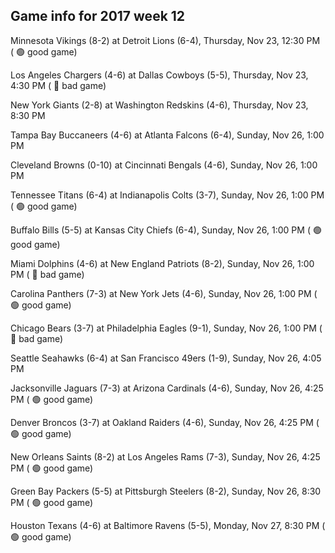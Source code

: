 ## Game info for 2017 week 12
Minnesota Vikings (8-2) at Detroit Lions (6-4), Thursday, Nov 23, 12:30 PM (	:green_circle: good game)



Los Angeles Chargers (4-6) at Dallas Cowboys (5-5), Thursday, Nov 23, 4:30 PM (	:red_circle: bad game)



New York Giants (2-8) at Washington Redskins (4-6), Thursday, Nov 23, 8:30 PM



Tampa Bay Buccaneers (4-6) at Atlanta Falcons (6-4), Sunday, Nov 26, 1:00 PM

Cleveland Browns (0-10) at Cincinnati Bengals (4-6), Sunday, Nov 26, 1:00 PM

Tennessee Titans (6-4) at Indianapolis Colts (3-7), Sunday, Nov 26, 1:00 PM (	:green_circle: good game)

Buffalo Bills (5-5) at Kansas City Chiefs (6-4), Sunday, Nov 26, 1:00 PM (	:green_circle: good game)

Miami Dolphins (4-6) at New England Patriots (8-2), Sunday, Nov 26, 1:00 PM (	:red_circle: bad game)

Carolina Panthers (7-3) at New York Jets (4-6), Sunday, Nov 26, 1:00 PM (	:green_circle: good game)

Chicago Bears (3-7) at Philadelphia Eagles (9-1), Sunday, Nov 26, 1:00 PM (	:red_circle: bad game)



Seattle Seahawks (6-4) at San Francisco 49ers (1-9), Sunday, Nov 26, 4:05 PM

Jacksonville Jaguars (7-3) at Arizona Cardinals (4-6), Sunday, Nov 26, 4:25 PM (	:green_circle: good game)

Denver Broncos (3-7) at Oakland Raiders (4-6), Sunday, Nov 26, 4:25 PM (	:green_circle: good game)

New Orleans Saints (8-2) at Los Angeles Rams (7-3), Sunday, Nov 26, 4:25 PM (	:green_circle: good game)



Green Bay Packers (5-5) at Pittsburgh Steelers (8-2), Sunday, Nov 26, 8:30 PM (	:green_circle: good game)



Houston Texans (4-6) at Baltimore Ravens (5-5), Monday, Nov 27, 8:30 PM (	:green_circle: good game)

